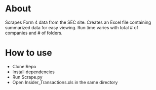 # About
Scrapes Form 4 data from the SEC site. Creates an Excel file containing summarized data for easy viewing. Run time varies with total # of companies and # of folders.

# How to use 
- Clone Repo
- Install dependencies
- Run Scrape.py
- Open Insider_Transactions.xls in the same directory





